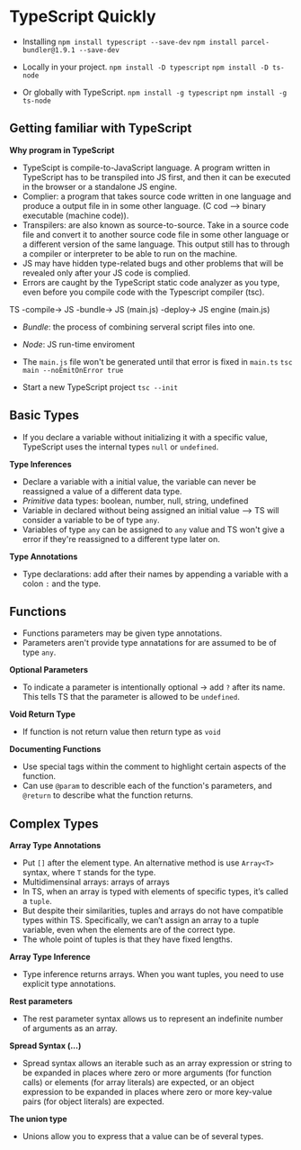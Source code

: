 # TypeScript Quickly

- Installing
`npm install typescript --save-dev`
`npm install parcel-bundler@1.9.1 --save-dev`

- Locally in your project.
`npm install -D typescript`
`npm install -D ts-node`
- Or globally with TypeScript.
`npm install -g typescript`
`npm install -g ts-node`

## Getting familiar with TypeScript

**Why program in TypeScript**
- TypeScipt is compile-to-JavaScript language. A program written in TypeScript has to be transpiled into JS first, and then it can be executed in the browser or a standalone JS engine.
- Complier: a program that takes source code written in one language and produce a output file in in some other language. (C cod --> binary executable (machine code)).
- Transpilers: are also known as source-to-source. Take in a source code file and convert it to another source code file in some other language or a different version of the same language. This output still has to through a compiler or interpreter to be able to run on the machine.
- JS may have hidden type-related bugs and other problems that will be revealed only after your JS code is complied.
- Errors are caught by the TypeScript static code analyzer as you type, even before you compile code with the Typescript compiler (tsc).

TS -compile-> JS -bundle-> JS (main.js) -deploy-> JS engine (main.js)

- _Bundle_: the process of combining serveral script files into one.

- _Node_: JS run-time enviroment

- The `main.js` file won't be generated until that error is fixed in `main.ts`
`tsc main --noEmitOnError true`

- Start a new TypeScript project
`tsc --init`

## Basic Types
- If you declare a variable without initializing it with a specific value, TypeScript uses the internal types `null` or `undefined`.

**Type Inferences**
- Declare a variable with a initial value, the variable can never be reassigned a value of a different data type.
- _Primitive_ data types: boolean, number, null, string, undefined
- Variable in declared without being assigned an initial value --> TS will consider a variable to be of type `any`.
- Variables of type `any` can be assigned to `any` value and TS won't give a error if they're reassigned to a different type later on.

**Type Annotations**
- Type declarations: add after their names by appending a variable with a colon `:` and the type.

## Functions
- Functions parameters may be given type annotations.
- Parameters aren't provide type annatations for are assumed to be of type `any`.

**Optional Parameters**
- To indicate a parameter is intentionally optional -> add `?` after its name. This tells TS that the parameter is allowed to be `undefined`.

**Void Return Type**
- If function is not return value then return type as `void`

**Documenting Functions**
- Use special tags within the comment to highlight certain aspects of the function.
- Can use `@param` to describle each of the function's parameters, and `@return` to describe what the function returns.

## Complex Types
**Array Type Annotations**
- Put `[]` after the element type. An alternative method is use `Array<T>` syntax, where `T` stands for the type.
- Multidimensinal arrays: arrays of arrays
- In TS, when an array is typed with elements of specific types, it’s called a `tuple`.
- But despite their similarities, tuples and arrays do not have compatible types within TS. Specifically, we can’t assign an array to a tuple variable, even when the elements are of the correct type.
- The whole point of tuples is that they have fixed lengths.

**Array Type Inference**
- Type inference returns arrays. When you want tuples, you need to use explicit type annotations.

**Rest parameters**
- The rest parameter syntax allows us to represent an indefinite number of arguments as an array.

**Spread Syntax (...)**
- Spread syntax allows an iterable such as an array expression or string to be expanded in places where zero or more arguments (for function calls) or elements (for array literals) are expected, or an object expression to be expanded in places where zero or more key-value pairs (for object literals) are expected.


**The union type**
- Unions allow you to express that a value can be of several types.